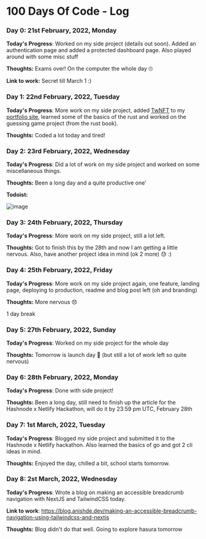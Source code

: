 # 100 Days Of Code - Log

### Day 0: 21st February, 2022, Monday

**Today's Progress**: Worked on my side project (details out soon). Added an authentication page and added a protected dashboard page. Also played around with some misc stuff

**Thoughts:** Exams over! On the computer the whole day 🙄

**Link to work:** Secret till March 1 :)

### Day 1: 22nd February, 2022, Tuesday

**Today's Progress**: More work on my side project, added [TwNFT](https://twnft.vercel.app/) to my [portfolio site](https://anishde.dev/), learned some of the basics of the rust and worked on the guessing game project (from the rust book).

**Thoughts:** Coded a lot today and tired!

### Day 2: 23rd February, 2022, Wednesday

**Today's Progress**: Did a lot of work on my side project and worked on some miscellaneous things.

**Thoughts:** Been a long day and a quite productive one'

**Todoist:** 

![image](https://user-images.githubusercontent.com/63192115/155370619-9f92adb7-ef18-47e2-8db5-90e98b36881a.png)

### Day 3: 24th February, 2022, Thursday

**Today's Progress**: More work on my side project, still a lot left.

**Thoughts:** Got to finish this by the 28th and now I am getting a little nervous. Also, have another project idea in mind (ok 2 more) 😓 :)

### Day 4: 25th February, 2022, Friday

**Today's Progress**: More work on my side project again, one feature, landing page, deploying to production, readme and blog post left (oh and branding)

**Thoughts:** More nervous 😞

1 day break

### Day 5: 27th February, 2022, Sunday

**Today's Progress**: Worked on my side project for the whole day

**Thoughts:** Tomorrow is launch day 🎉 (but still a lot of work left so quite nervous)

### Day 6: 28th February, 2022, Monday

**Today's Progress**: Done with side project!

**Thoughts:** Been a long day, still need to finish up the article for the Hashnode x Netlify Hackathon, will do it by 23:59 pm UTC, February 28th

### Day 7: 1st March, 2022, Tuesday

**Today's Progress**: Blogged my side project and submitted it to the Hashnode x Netlify hackathon. Also learned the basics of go and got 2 cli ideas in mind.

**Thoughts:** Enjoyed the day, chilled a bit, school starts tomorrow.

### Day 8: 2st March, 2022, Wednesday

**Today's Progress**: Wrote a blog on making an accessible breadcrumb navigation with NextJS and TailwindCSS today.

**Link to work**: https://blog.anishde.dev/making-an-accessible-breadcrumb-navigation-using-tailwindcss-and-nextjs

**Thoughts:** Blog didn't do that well. Going to explore hasura tomorrow

